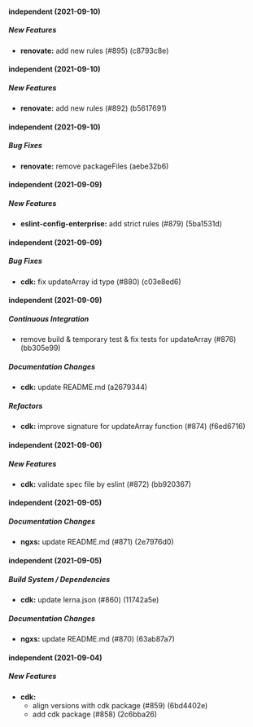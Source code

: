 #### independent (2021-09-10)

##### New Features

-   **renovate:** add new rules (#895) (c8793c8e)

#### independent (2021-09-10)

##### New Features

-   **renovate:** add new rules (#892) (b5617691)

#### independent (2021-09-10)

##### Bug Fixes

-   **renovate:** remove packageFiles (aebe32b6)

#### independent (2021-09-09)

##### New Features

-   **eslint-config-enterprise:** add strict rules (#879) (5ba1531d)

#### independent (2021-09-09)

##### Bug Fixes

-   **cdk:** fix updateArray id type (#880) (c03e8ed6)

#### independent (2021-09-09)

##### Continuous Integration

-   remove build & temporary test & fix tests for updateArray (#876) (bb305e99)

##### Documentation Changes

-   **cdk:** update README.md (a2679344)

##### Refactors

-   **cdk:** improve signature for updateArray function (#874) (f6ed6716)

#### independent (2021-09-06)

##### New Features

-   **cdk:** validate spec file by eslint (#872) (bb920367)

#### independent (2021-09-05)

##### Documentation Changes

-   **ngxs:** update README.md (#871) (2e7976d0)

#### independent (2021-09-05)

##### Build System / Dependencies

-   **cdk:** update lerna.json (#860) (11742a5e)

##### Documentation Changes

-   **ngxs:** update README.md (#870) (63ab87a7)

#### independent (2021-09-04)

##### New Features

-   **cdk:**
    -   align versions with cdk package (#859) (6bd4402e)
    -   add cdk package (#858) (2c6bba26)
